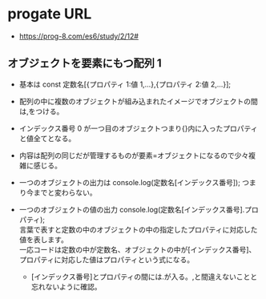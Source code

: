 # progate URL

- https://prog-8.com/es6/study/2/12#

## オブジェクトを要素にもつ配列 1

- 基本は const 定数名[{プロパティ 1:値 1,…},{プロパティ 2:値 2,…}];

- 配列の中に複数のオブジェクトが組み込まれたイメージでオブジェクトの間は,をつける。

- インデックス番号 0 が一つ目のオブジェクトつまり{}内に入ったプロパティと値全てとなる。

- 内容は配列の同じだが管理するものが要素=オブジェクトになるので少々複雑に感じる。

- 一つのオブジェクトの出力は console.log(定数名[インデックス番号]); つまり今までと変わらない。

- 一つのオブジェクトの値の出力 console.log(定数名[インデックス番号].プロパティ);
  <br>言葉で表すと定数の中のオブジェクトの中の指定したプロパティに対応した値を表します。
  <br>一応コードは定数の中が定数名、オブジェクトの中が[インデックス番号]、プロパティに対応した値はプロパティという式になる。

  - [インデックス番号]とプロパティの間には.が入る。,と間違えないことと忘れないように確認。
